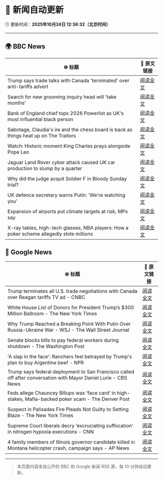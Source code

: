 # 🧠 新闻自动更新

🕒 更新时间：**2025年10月24日 12:36:32（北京时间）**

---

## 🌍 BBC News

| 🌐 标题 | 🔗 原文链接 |
|--------|-------------|
| Trump says trade talks with Canada 'terminated' over anti-tariffs advert | [阅读全文](https://www.bbc.com/news/articles/cdjrlmd4pmeo?at_medium=RSS&at_campaign=rss) |
| Search for new grooming inquiry head will 'take months' | [阅读全文](https://www.bbc.com/news/articles/cvgwnqeq5z0o?at_medium=RSS&at_campaign=rss) |
| Bank of England chief tops 2026 Powerlist as UK's most influential black person | [阅读全文](https://www.bbc.com/news/articles/cwy7gn1979go?at_medium=RSS&at_campaign=rss) |
| Sabotage, Claudia's ire and the chess board is back as things heat up on The Traitors | [阅读全文](https://www.bbc.com/news/articles/c1m3epre5d9o?at_medium=RSS&at_campaign=rss) |
| Watch: Historic moment King Charles prays alongside Pope Leo | [阅读全文](https://www.bbc.com/news/videos/ce864gnlld3o?at_medium=RSS&at_campaign=rss) |
| Jaguar Land Rover cyber attack caused UK car production to slump by a quarter | [阅读全文](https://www.bbc.com/news/articles/cvgmp1prnv0o?at_medium=RSS&at_campaign=rss) |
| Why did the judge acquit Soldier F in Bloody Sunday trial? | [阅读全文](https://www.bbc.com/news/articles/c4gw885wlryo?at_medium=RSS&at_campaign=rss) |
| UK defence secretary warns Putin: 'We're watching you' | [阅读全文](https://www.bbc.com/news/articles/cj0ezm8z1d2o?at_medium=RSS&at_campaign=rss) |
| Expansion of airports put climate targets at risk, MPs say | [阅读全文](https://www.bbc.com/news/articles/c62exx578lzo?at_medium=RSS&at_campaign=rss) |
| X-ray tables, high-tech glasses, NBA players: How a poker scheme allegedly stole millions | [阅读全文](https://www.bbc.com/news/articles/cz6nd9wnzn6o?at_medium=RSS&at_campaign=rss) |

## 📰 Google News

| 🌐 标题 | 🔗 原文链接 |
|--------|-------------|
| Trump terminates all U.S. trade negotiations with Canada over Reagan tariffs TV ad - CNBC | [阅读全文](https://news.google.com/rss/articles/CBMib0FVX3lxTE8tUkRBMjl0SHBOVFVDRkRzVE9OenFranJOd0ZwVlIyNkNkanQ3TDliTm1TbTZrUHlWM1ZiNTg2RUFFREtURk8tekJxSkdPeWZsUlVLel85OUdOdFJpNXI3N2ZZYldJR1NxRG5ybGJqa9IBdEFVX3lxTE9mSnFVLW9xdDZjSF9Cd3htanFCZlJ1b1dOa0ZIMVEtbElyY3FUSmdLV0VCQ2RBb2t2aE5Lb1h3YWw1ellhNnMtcVdmdGJDM2k1OEhBUlpWYnVfNkNHVnBkRW55YWszUEhfTG9zZTJTR25SSzE5?oc=5) |
| White House List of Donors for President Trump’s $300 Million Ballroom - The New York Times | [阅读全文](https://news.google.com/rss/articles/CBMihAFBVV95cUxPQ0hsSzhuajJRdFVib0RzV3ZzdFl4Q2Fubm9kc3czU1R1OWxnVjJqS200R2xSVTV4V2ZxQVJZRFhfRGxpR2xRN1RjcG1HbFJyaHkzN1IzLVdfd0NZZ1JPUlFvUmpXYUdKQzJ4S0wyUExLS0VybjIwZEw3REJNZTNCOWZPQUg?oc=5) |
| Why Trump Reached a Breaking Point With Putin Over Russia-Ukraine War - WSJ - The Wall Street Journal | [阅读全文](https://news.google.com/rss/articles/CBMie0FVX3lxTFB4c2xFd2RrcUpyaEd6UE9tSk1uTWIwdFBCV1pzR2xyQThUOFVDSU42N3pNRzhHRXBwbGptS1IwZXVEeXcydGlZY21DSnpOVG1Md015N1M0SFllM2xkczRld3laTGc4UFVDcUdkcDRDREtyc2NGU3V6MXJ0bw?oc=5) |
| Senate blocks bills to pay federal workers during shutdown - The Washington Post | [阅读全文](https://news.google.com/rss/articles/CBMiqwFBVV95cUxOMXJMRGdrY0tQdERVZDVzdWYzaUF2eG1XelJFcU1Pd1ZsQzR5NV92ak1LcmQtY2xHdW5uZXU0cmNpa1FlOC01cEY4cFBDVi1Qc3Y2Mmk5cjhlUl9ibDA0RjJHT1BWWDFsZkFyV0syNE13aHhhanVpNWxlMlVnZGlRZ2tMem1pNnJqMUNFRmwyQXpWMy1DVjBtUVBEcmhzSTg2Q3ExYzg0MXdJTXc?oc=5) |
| 'A slap in the face': Ranchers feel betrayed by Trump's plan to buy Argentine beef - NPR | [阅读全文](https://news.google.com/rss/articles/CBMihgFBVV95cUxOWmUxOURfUDlqZjRiQVg1R21aeWhlQ0gydzdyNFIzY2RxcGVVb3BXMThFSzlVRkNuLTd4WmVtNEI3LXJJVHJnYWQyN1F1a0hENmdZMExxRFN3OS16V1BtTU0yOWZ6YklZb3VJZjRPOEh0WEVWUXdhcF8zNjVqUkNYQWRJNGpwdw?oc=5) |
| Trump says federal deployment to San Francisco called off after conversation with Mayor Daniel Lurie - CBS News | [阅读全文](https://news.google.com/rss/articles/CBMiyAFBVV95cUxPRTREcC1OZDdfV1NXaXc3clJ1ZkJTc1R0TmdXcWR1SVJwbFVYZFV5aEk1eklrR2h0N0dSVTFvcFpXcFl0TW1HY3RILVNNN0F5b1FFNW5yUk5jbXNndWlRZWJZcUlXSlBxVlBRY1NlMDZIQWFiSkhJaTF6WG52T05ycExsU2NJcG1fN3V2QWpHT3J4NC1zMXV0VHZ5cFJNMlZXS1B4dDgyMHdWcHl4Ym5YR0xGNXB0UmVjYkx1VU1JeS1lbVVUSkpzZQ?oc=5) |
| Feds allege Chauncey Billups was ‘face card’ in high-stakes, Mafia-backed poker scam - The Denver Post | [阅读全文](https://news.google.com/rss/articles/CBMikgFBVV95cUxOX2hUYVhRM0gwOW1LeHFoY1JvU2VZeGVOWmRVMkRKMW1OWlJRS2VYcGE5S0piQUJoV3k0YmY0TmtSM2tmWmZRaEt3UTdOa3AyX1lGcVVKNEdWdXFZRExyMHRuUlBrSldGa3IzWV83SmpreDg0RTRsOGtPQlJFWGNiVTNROWlpYnVLRjZwZGQ1aE5XUdIBlwFBVV95cUxOczNVN0lpLWlKc2pvWXd4a3JlMjhOWWsxVi1UR2NlXzZtbktxOUNqOVhqVWExaW92TldrSWlaUlpiSzdHLUdIc0xzMXM3ZHpqOWNBN3N2LW1PQnRJMHhRWjdhVXI1TG85LThUa0VGWHd4b1RZWVNLVzVpMGp6Ml85azdNUFNrN2VPWVAwb0poR0Y4RUNLX19B?oc=5) |
| Suspect in Palisades Fire Pleads Not Guilty to Setting Blaze - The New York Times | [阅读全文](https://news.google.com/rss/articles/CBMimwFBVV95cUxOb2o1QXphYmJYSWFDRzkzRkVuSGNYVERhZWw2YVd6RmpkdTJJRTF1VllMa0ZjZVVBdEFVMGhMSVF2ME02V3VJaUZlMVp2TVIzTTF6akVRYWFFQmZ2MHQzbmF5WnUzdkVUQnlYWnU3cmtteGdueWt0Mm84SUxPNFlPV2lhTmk4M0tKcTJmNHNLajZYSGxRNjdFZ1ZrYw?oc=5) |
| Supreme Court liberals decry ‘excruciating suffocation’ in nitrogen hypoxia executions - CNN | [阅读全文](https://news.google.com/rss/articles/CBMilAFBVV95cUxQWWtBeU9FOUs4OHFCZkJJS1B5d1JZV2UyZmcwX0F1M2VMQmlldlAwYy1GWHNuY2RFTlhxdmwyNVRBVTJXWjRxV3RscXlyVVV2Y1lzWUUwVVFWeXRZNXpjbTk3NVFWclRFR3gwSXBTMDNhUWZBSmdDMjVaWnBXTVI5bjdWV29xWGU3ZnBqUlVfdEhoTDZo?oc=5) |
| 4 family members of Illinois governor candidate killed in Montana helicopter crash, campaign says - AP News | [阅读全文](https://news.google.com/rss/articles/CBMingFBVV95cUxNT1ZrR01BNy11Tkp0bmprUGlNUkhRNVA5Z1h4R1NMSlFHNWstZDJmazJvUURJQ3VvQ2dxUG40TUhubHVKS19PWmQ2SHdMSGNkZzZhUlQyNEo4dnpsdVFSNjl6TWdKMVE5dFB6N05WS2lHVzBEV0ppZmlXNk0tc2hBb2NiaHZJam5laHdMTndkMWNJWG5UTFc4aGw3bUFGdw?oc=5) |

---
> 本页面内容来自公开的 BBC 和 Google 新闻 RSS 源，每 10 分钟自动更新。